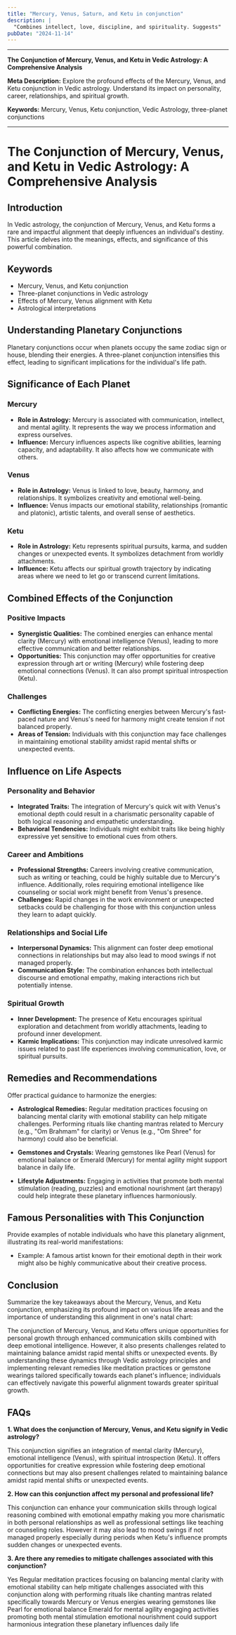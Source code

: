 ```yaml
---
title: "Mercury, Venus, Saturn, and Ketu in conjunction"
description: |
  "Combines intellect, love, discipline, and spirituality. Suggests"
pubDate: "2024-11-14"
---
```


---

**The Conjunction of Mercury, Venus, and Ketu in Vedic Astrology: A Comprehensive Analysis**

**Meta Description:** Explore the profound effects of the Mercury, Venus, and Ketu conjunction in Vedic astrology. Understand its impact on personality, career, relationships, and spiritual growth.

**Keywords:** Mercury, Venus, Ketu conjunction, Vedic Astrology, three-planet conjunctions

---

# The Conjunction of Mercury, Venus, and Ketu in Vedic Astrology: A Comprehensive Analysis

## Introduction

In Vedic astrology, the conjunction of Mercury, Venus, and Ketu forms a rare and impactful alignment that deeply influences an individual's destiny. This article delves into the meanings, effects, and significance of this powerful combination.

## Keywords

- Mercury, Venus, and Ketu conjunction
- Three-planet conjunctions in Vedic astrology
- Effects of Mercury, Venus alignment with Ketu
- Astrological interpretations

## Understanding Planetary Conjunctions

Planetary conjunctions occur when planets occupy the same zodiac sign or house, blending their energies. A three-planet conjunction intensifies this effect, leading to significant implications for the individual's life path.

## Significance of Each Planet

### Mercury

- **Role in Astrology:** Mercury is associated with communication, intellect, and mental agility. It represents the way we process information and express ourselves.
- **Influence:** Mercury influences aspects like cognitive abilities, learning capacity, and adaptability. It also affects how we communicate with others.

### Venus

- **Role in Astrology:** Venus is linked to love, beauty, harmony, and relationships. It symbolizes creativity and emotional well-being.
- **Influence:** Venus impacts our emotional stability, relationships (romantic and platonic), artistic talents, and overall sense of aesthetics.

### Ketu

- **Role in Astrology:** Ketu represents spiritual pursuits, karma, and sudden changes or unexpected events. It symbolizes detachment from worldly attachments.
- **Influence:** Ketu affects our spiritual growth trajectory by indicating areas where we need to let go or transcend current limitations.

## Combined Effects of the Conjunction

### Positive Impacts

- **Synergistic Qualities:** The combined energies can enhance mental clarity (Mercury) with emotional intelligence (Venus), leading to more effective communication and better relationships.
- **Opportunities:** This conjunction may offer opportunities for creative expression through art or writing (Mercury) while fostering deep emotional connections (Venus). It can also prompt spiritual introspection (Ketu).

### Challenges

- **Conflicting Energies:** The conflicting energies between Mercury's fast-paced nature and Venus's need for harmony might create tension if not balanced properly.
- **Areas of Tension:** Individuals with this conjunction may face challenges in maintaining emotional stability amidst rapid mental shifts or unexpected events.

## Influence on Life Aspects

### Personality and Behavior

- **Integrated Traits:** The integration of Mercury's quick wit with Venus's emotional depth could result in a charismatic personality capable of both logical reasoning and empathetic understanding.
- **Behavioral Tendencies:** Individuals might exhibit traits like being highly expressive yet sensitive to emotional cues from others.

### Career and Ambitions

- **Professional Strengths:** Careers involving creative communication, such as writing or teaching, could be highly suitable due to Mercury's influence. Additionally, roles requiring emotional intelligence like counseling or social work might benefit from Venus's presence.
- **Challenges:** Rapid changes in the work environment or unexpected setbacks could be challenging for those with this conjunction unless they learn to adapt quickly.

### Relationships and Social Life

- **Interpersonal Dynamics:** This alignment can foster deep emotional connections in relationships but may also lead to mood swings if not managed properly.
- **Communication Style:** The combination enhances both intellectual discourse and emotional empathy, making interactions rich but potentially intense.

### Spiritual Growth

- **Inner Development:** The presence of Ketu encourages spiritual exploration and detachment from worldly attachments, leading to profound inner development.
- **Karmic Implications:** This conjunction may indicate unresolved karmic issues related to past life experiences involving communication, love, or spiritual pursuits.

## Remedies and Recommendations

Offer practical guidance to harmonize the energies:

- **Astrological Remedies:** Regular meditation practices focusing on balancing mental clarity with emotional stability can help mitigate challenges. Performing rituals like chanting mantras related to Mercury (e.g., "Om Brahmam" for clarity) or Venus (e.g., "Om Shree" for harmony) could also be beneficial.
  
- **Gemstones and Crystals:** Wearing gemstones like Pearl (Venus) for emotional balance or Emerald (Mercury) for mental agility might support balance in daily life.

- **Lifestyle Adjustments:** Engaging in activities that promote both mental stimulation (reading, puzzles) and emotional nourishment (art therapy) could help integrate these planetary influences harmoniously.

## Famous Personalities with This Conjunction

Provide examples of notable individuals who have this planetary alignment, illustrating its real-world manifestations:

* Example: A famous artist known for their emotional depth in their work might also be highly communicative about their creative process.

## Conclusion

Summarize the key takeaways about the Mercury, Venus, and Ketu conjunction, emphasizing its profound impact on various life areas and the importance of understanding this alignment in one's natal chart:

The conjunction of Mercury, Venus, and Ketu offers unique opportunities for personal growth through enhanced communication skills combined with deep emotional intelligence. However, it also presents challenges related to maintaining balance amidst rapid mental shifts or unexpected events. By understanding these dynamics through Vedic astrology principles and implementing relevant remedies like meditation practices or gemstone wearings tailored specifically towards each planet's influence; individuals can effectively navigate this powerful alignment towards greater spiritual growth.

## FAQs

**1. What does the conjunction of Mercury, Venus, and Ketu signify in Vedic astrology?**

This conjunction signifies an integration of mental clarity (Mercury), emotional intelligence (Venus), with spiritual introspection (Ketu). It offers opportunities for creative expression while fostering deep emotional connections but may also present challenges related to maintaining balance amidst rapid mental shifts or unexpected events.

**2. How can this conjunction affect my personal and professional life?**

This conjunction can enhance your communication skills through logical reasoning combined with emotional empathy making you more charismatic in both personal relationships as well as professional settings like teaching or counseling roles. However it may also lead to mood swings if not managed properly especially during periods when Ketu's influence prompts sudden changes or unexpected events.

**3. Are there any remedies to mitigate challenges associated with this conjunction?**

Yes Regular meditation practices focusing on balancing mental clarity with emotional stability can help mitigate challenges associated with this conjunction along with performing rituals like chanting mantras related specifically towards Mercury or Venus energies wearing gemstones like Pearl for emotional balance Emerald for mental agility engaging activities promoting both mental stimulation emotional nourishment could support harmonious integration these planetary influences daily life